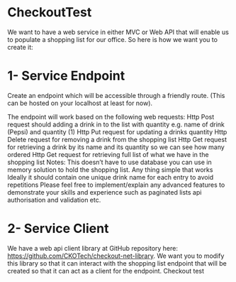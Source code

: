 # CheckoutTest

We want to have a web service in either MVC or Web API that will enable us to populate a shopping list for our office. So here is how we want you to create it:
 
# 1- Service Endpoint
 
Create an endpoint which will be accessible through a friendly route. (This can be hosted on your localhost at least for now). 
     
The endpoint will work based on the following web requests:
Http Post request should adding a drink in to the list with quantity e.g. name of drink (Pepsi) and quantity (1)
Http Put request for updating a drinks quantity
Http Delete request for removing a drink from the shopping list
Http Get request for retrieving a drink by its name and its quantity so we can see how many ordered
Http Get request for retrieving full list of what we have in the shopping list
Notes:
This doesn’t have to use database you can use in memory solution to hold the shopping list. Any thing simple that works
Ideally it should contain one unique drink name for each entry to avoid repetitions
Please feel free to implement/explain any advanced features to demonstrate your skills and experience such as paginated lists api authorisation and validation etc. 

# 2- Service Client
 
We have a web api client library at GitHub repository here: https://github.com/CKOTech/checkout-net-library. We want you to modify this library so that it can interact with the shopping list endpoint that will be created so that it can act as a client for the endpoint.
Checkout test
